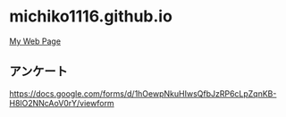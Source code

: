 # michiko1116.github.io
[My Web Page](michiko1116.github.io)

## アンケート
https://docs.google.com/forms/d/1hOewpNkuHIwsQfbJzRP6cLpZqnKB-H8lO2NNcAoV0rY/viewform
